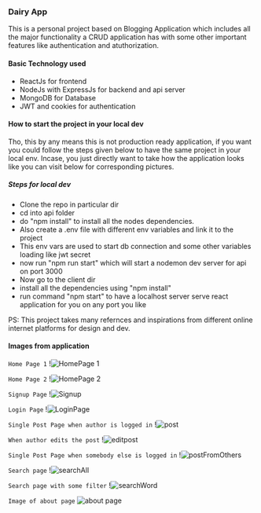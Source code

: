 ### Dairy App

This is a personal project based on Blogging Application which includes all the major functionality a CRUD application has with some other important features like authentication and atuthorization.

#### Basic Technology used

- ReactJs for frontend
- NodeJs with ExpressJs for backend and api server
- MongoDB for Database
- JWT and cookies for authentication

#### How to start the project in your local dev

Tho, this by any means this is not production ready application, if you want you could follow the steps given below to have the same project in your local env. Incase, you just directly want to take how the application looks like you can visit below for corresponding pictures.

##### Steps for local dev

- Clone the repo in particular dir
- cd into api folder
- do "npm install" to install all the nodes dependencies.
- Also create a .env file with different env variables and link it to the project
- This env vars are used to start db connection and some other variables loading like jwt secret
- now run "npm run start" which will start a nodemon dev server for api on port 3000
- Now go to the client dir
- install all the dependencies using "npm install"
- run command "npm start" to have a localhost server serve react application for you on any port you like

PS: This project takes many refernces and inspirations from different online internet platforms for design and dev.

#### Images from application

`Home Page 1`
!![HomePage 1](https://github.com/Rishabh-Singh-01/Blogging-Website/assets/103661791/6efd6772-8afb-4adb-9fcb-8efeaf3c73a5)

`Home Page 2`
!![HomePage 2](https://github.com/Rishabh-Singh-01/Blogging-Website/assets/103661791/bf19a660-ba05-40ed-82f7-7e4fa9fcafde)

`Signup Page`
!![Signup](https://github.com/Rishabh-Singh-01/Blogging-Website/assets/103661791/00feb766-e368-449c-a4fa-b07a1bcf4fc6)

`Login Page`
!![LoginPage](https://github.com/Rishabh-Singh-01/Blogging-Website/assets/103661791/1b4cdd6b-825b-424c-9caa-90001c6d8bff)

`Single Post Page when author is logged in`
!![post](https://github.com/Rishabh-Singh-01/Blogging-Website/assets/103661791/9cd6af9e-085a-4a19-af88-668d462fb786)

`When author edits the post`
!![editpost](https://github.com/Rishabh-Singh-01/Blogging-Website/assets/103661791/f40fa4e1-7d29-414e-b68e-61b410d1a246)

`Single Post Page when somebody else is logged in`
!![postFromOthers](https://github.com/Rishabh-Singh-01/Blogging-Website/assets/103661791/9f059e33-2648-4d59-8ce2-27a70cb74106)

`Search page`
!![searchAll](https://github.com/Rishabh-Singh-01/Blogging-Website/assets/103661791/49b6eccb-5521-4b0e-9c9f-b288e1f73f61)

`Search page with some filter`
!![searchWord](https://github.com/Rishabh-Singh-01/Blogging-Website/assets/103661791/4013fd8a-8ed0-4adf-81ba-a9c2a1fe2a1a)

`Image of about page`
![about page](https://github.com/Rishabh-Singh-01/Blogging-Website/assets/103661791/e5ebc4d7-db41-4f70-b4c7-dc040fa766db)
